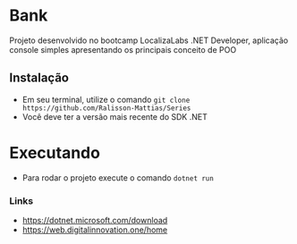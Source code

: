 # Bank
Projeto desenvolvido no bootcamp LocalizaLabs .NET Developer, aplicação console simples apresentando os principais conceito de POO

## Instalação
* Em seu terminal, utilize o comando `git clone https://github.com/Ralisson-Mattias/Series`
* Você deve ter a versão mais recente do SDK .NET

# Executando
* Para rodar o projeto execute o comando `dotnet run`

### Links
* https://dotnet.microsoft.com/download
* https://web.digitalinnovation.one/home
